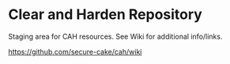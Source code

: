 # Clear and Harden Repository 
Staging area for CAH resources. See Wiki for additional info/links.

https://github.com/secure-cake/cah/wiki
